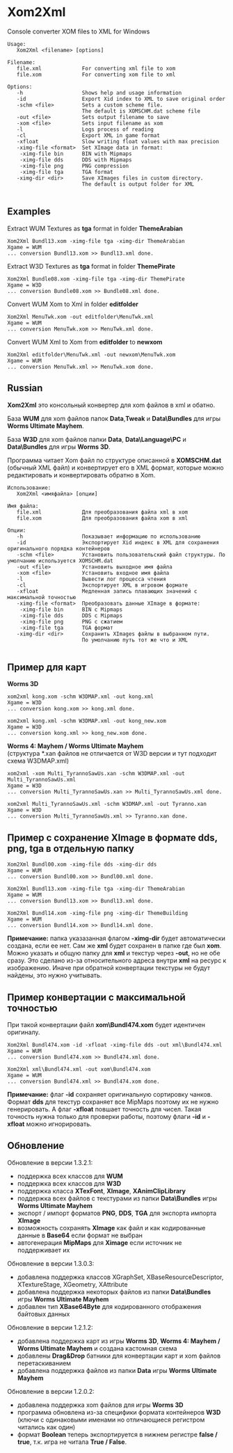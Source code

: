 # Xom2Xml

Console converter XOM files to XML for Windows

```
Usage:
   Xom2Xml <filename> [options]

Filename:
   file.xml             For converting xml file to xom
   file.xom             For converting xom file to xml

Options:
   -h                   Shows help and usage information
   -id                  Export Xid index to XML to save original order
   -schm <file>         Sets a custom scheme file.
                        The default is XOMSCHM.dat scheme file
   -out <file>          Sets output filename to save
   -xom <file>          Sets input filename as xom
   -l                   Logs process of reading
   -cl                  Export XML in game format
   -xfloat              Slow writing float values with max precision
   -ximg-file <format>  Set XImage data in format:
    -ximg-file bin      BIN with Mipmaps
    -ximg-file dds      DDS with Mipmaps
    -ximg-file png      PNG compression
    -ximg-file tga      TGA format
   -ximg-dir <dir>      Save XImages files in custom directory.
                        The default is output folder for XML
                        
```
## Examples
Extract WUM Textures as **tga** format in folder **ThemeArabian**
```
Xom2Xml Bundl13.xom -ximg-file tga -ximg-dir ThemeArabian
Xgame = WUM
... conversion Bundl13.xom >> Bundl13.xml done.
```
Extract W3D Textures as **tga** format in folder **ThemePirate**
```
Xom2Xml Bundle08.xom -ximg-file tga -ximg-dir ThemePirate
Xgame = W3D
... conversion Bundle08.xom >> Bundle08.xml done.
```
Convert WUM Xom to Xml in folder **editfolder**
```
Xom2Xml MenuTwk.xom -out editfolder\MenuTwk.xml
Xgame = WUM
... conversion MenuTwk.xom >> MenuTwk.xml done.
```
Convert WUM Xml to Xom from **editfolder** to **newxom**
```
Xom2Xml editfolder\MenuTwk.xml -out newxom\MenuTwk.xom
Xgame = WUM
... conversion MenuTwk.xml >> MenuTwk.xom done.
```

## Russian
**Xom2Xml** это консольный конвертер для xom файлов в xml и обатно. 

База **WUM** для xom файлов папок **Data**,**Tweak** и **Data\Bundles** для игры **Worms Ultimate Mayhem**. 

База **W3D** для xom файлов папки **Data**, **Data\Language\PC** и **Data\Bundles** для игры **Worms 3D**. 

Программа читает Xom файл по структуре описанной в **XOMSCHM.dat** (обычный XML файл) и конвертирует его в XML формат, которые можно редактировать и конвертировать обратно в Xom. 

```
Использование:
   Xom2Xml <имяфайла> [опции]

Имя файла:
   file.xml             Для преобразования файла xml в xom
   file.xom             Для преобразования файла xom в xml

Опции:
   -h                   Показывает информацию по использованию
   -id                  Экспортирует Xid индекс в XML для сохранения оригинального порядка контейнеров
   -schm <file>         Установить пользовательский файл структуры. По умолчанию используется XOMSCHM.dat
   -out <file>          Установить выходное имя файла
   -xom <file>          Установить входное имя файла
   -l                   Вывести лог процесса чтения
   -cl                  Экспортирует XML в игровом формате
   -xfloat              Медленная запись плавающих значений с максимальной точностью
   -ximg-file <format>  Преобразовать данные XImage в формате:
    -ximg-file bin      BIN с Mipmaps
    -ximg-file dds      DDS с Mipmaps
    -ximg-file png      PNG с сжатием
    -ximg-file tga      TGA формат
   -ximg-dir <dir>      Сохранить XImages файлы в выбранном пути.
                        По умолчанию путь тот же что и XML   
                        
```
## Пример для карт

**Worms 3D**
```
xom2xml kong.xom -schm W3DMAP.xml -out kong.xml
Xgame = W3D
... conversion kong.xom >> kong.xml done.

xom2xml kong.xml -schm W3DMAP.xml -out kong_new.xom
Xgame = W3D
... conversion kong.xml >> kong_new.xom done.
```

**Worms 4: Mayhem / Worms Ultimate Mayhem**  
(структура \*.xan файлов не отличается от W3D версии и тут подходит схема W3DMAP.xml)
```
xom2xml -xom Multi_TyrannoSawUs.xan -schm W3DMAP.xml -out Multi_TyrannoSawUs.xml
Xgame = W3D
... conversion Multi_TyrannoSawUs.xan >> Multi_TyrannoSawUs.xml done.

xom2xml Multi_TyrannoSawUs.xml -schm W3DMAP.xml -out Tyranno.xan
Xgame = W3D
... conversion Multi_TyrannoSawUs.xml >> Tyranno.xan done.
```

## Пример с сохранение XImage в формате dds, png, tga в отдельную папку
```
Xom2Xml Bundl00.xom -ximg-file dds -ximg-dir dds
Xgame = WUM
... conversion Bundl00.xom >> Bundl00.xml done.

Xom2Xml Bundl13.xom -ximg-file tga -ximg-dir ThemeArabian
Xgame = WUM
... conversion Bundl13.xom >> Bundl13.xml done.

Xom2Xml Bundl14.xom -ximg-file png -ximg-dir ThemeBuilding
Xgame = WUM
... conversion Bundl14.xom >> Bundl14.xml done.
```
**Примечание:** папка указазанная флагом **-ximg-dir** будет автоматически создана, если ее нет. Сам же **xml** будет сохранен в папке где был **xom**. Можно указать  и общую папку для **xml** и текстур через **-out**, но не обе сразу. Это сделано из-за относительного адреса внутри **xml** на ресурс к изображению. Иначе при обратной конвертации текстуры не будут найдены, это нужно учитывать.

## Пример конвертации с максимальной точностью
При такой конвертации файл **xom\Bundl474.xom** будет идентичен оригиналу.
```
Xom2Xml Bundl474.xom -id -xfloat -ximg-file dds -out xml\Bundl474.xml
Xgame = WUM
... conversion Bundl474.xom >> Bundl474.xml done.

Xom2Xml xml\Bundl474.xml -out xom\Bundl474.xom
Xgame = WUM
... conversion Bundl474.xml >> Bundl474.xom done.
```
**Примечание:** флаг **-id** сохраняет оригинальную сортировку чанков. Формат **dds** для текстур сохраняет все MipMaps поэтому их не нужно генерировать. А флаг **-xfloat** повшает точность для чисел. Такая точность нужна только для проверки работы, поэтому флаги **-id** и **-xfloat** можно игнорировать.

## Обновление

Обновление в версии 1.3.2.1:
 - поддержка всех классов для **WUM**
 - поддержка всех классов для **W3D**
 - поддержка класса **XTexFont**, **XImage**, **XAnimClipLibrary**
 - поддержка всех файлов с текстурами из папки **Data\Bundles** игры **Worms Ultimate Mayhem**
 - экспорт / импорт форматов **PNG**, **DDS**, **TGA** для экспорта импорта **XImage**
 - возможность сохранять **XImage** как файл и как кодированные данные в **Base64** если формат не выбран
 - автогенерация **MipMaps** для **Ximage** если источник не поддерживает их

Обновление в версии 1.3.0.3:
 - добавлена поддержка классов XGraphSet, XBaseResourceDescriptor, XTextureStage, XGeometry, XAttribute
 - добавлена поддержка некоторых файлов из папки **Data\Bundles** игры **Worms Ultimate Mayhem**
 - добавлен тип **XBase64Byte** для кодированного отображения байтовых данных

Обновление в версии 1.2.1.2:
 - добавлена поддержка карт из игры **Worms 3D**, **Worms 4: Mayhem / Worms Ultimate Mayhem** и создана кастомная схема
 - добавлены **Drag&Drop** батники для конвертации карт и xom файлов перетаскиванием
 - добавлена поддержка файлов из папки **Data** игры **Worms Ultimate Mayhem**

Обновление в версии 1.2.0.2:
 - добавлена поддержка xom файлов для игры **Worms 3D**
 - программа обновлена из-за специфики формата контейнеров **W3D** (ключи с одинаковыми именами но отличающиеся регистром читались как один)
 - формат **Boolean** теперь экспортируется в нижнем регистре **false / true**, т.к. игра не читала **True / False**.
